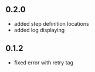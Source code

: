 ## 0.2.0
- added step definition locations
- added log displaying

## 0.1.2
- fixed error with retry tag
